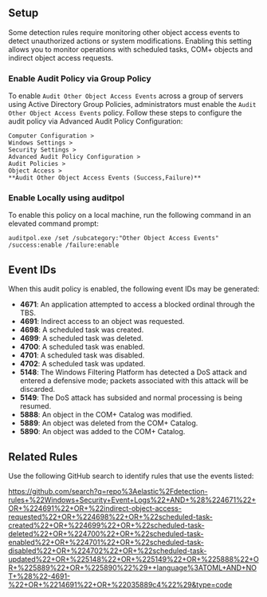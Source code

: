 ## Setup

Some detection rules require monitoring other object access events to detect unauthorized actions or system modifications. Enabling this setting allows you to monitor operations with scheduled tasks, COM+ objects and indirect object access requests.

### Enable Audit Policy via Group Policy

To enable `Audit Other Object Access Events` across a group of servers using Active Directory Group Policies, administrators must enable the `Audit Other Object Access Events` policy. Follow these steps to configure the audit policy via Advanced Audit Policy Configuration:

```
Computer Configuration >
Windows Settings >
Security Settings >
Advanced Audit Policy Configuration >
Audit Policies >
Object Access >
**Audit Other Object Access Events (Success,Failure)**
```

### Enable Locally using auditpol

To enable this policy on a local machine, run the following command in an elevated command prompt:

```
auditpol.exe /set /subcategory:"Other Object Access Events" /success:enable /failure:enable
```

## Event IDs

When this audit policy is enabled, the following event IDs may be generated:

* **4671**: An application attempted to access a blocked ordinal through the TBS.
* **4691**: Indirect access to an object was requested.
* **4698**: A scheduled task was created.
* **4699**: A scheduled task was deleted.
* **4700**: A scheduled task was enabled.
* **4701**: A scheduled task was disabled.
* **4702**: A scheduled task was updated.
* **5148**: The Windows Filtering Platform has detected a DoS attack and entered a defensive mode; packets associated with this attack will be discarded.
* **5149**: The DoS attack has subsided and normal processing is being resumed.
* **5888**: An object in the COM+ Catalog was modified.
* **5889**: An object was deleted from the COM+ Catalog.
* **5890**: An object was added to the COM+ Catalog.

## Related Rules

Use the following GitHub search to identify rules that use the events listed:

https://github.com/search?q=repo%3Aelastic%2Fdetection-rules+%22Windows+Security+Event+Logs%22+AND+%28%224671%22+OR+%224691%22+OR+%22indirect-object-access-requested%22+OR+%224698%22+OR+%22scheduled-task-created%22+OR+%224699%22+OR+%22scheduled-task-deleted%22+OR+%224700%22+OR+%22scheduled-task-enabled%22+OR+%224701%22+OR+%22scheduled-task-disabled%22+OR+%224702%22+OR+%22scheduled-task-updated%22+OR+%225148%22+OR+%225149%22+OR+%225888%22+OR+%225889%22+OR+%225890%22%29++language%3ATOML+AND+NOT+%28%22-4691-%22+OR+%2214691%22+OR+%22035889c4%22%29&type=code
